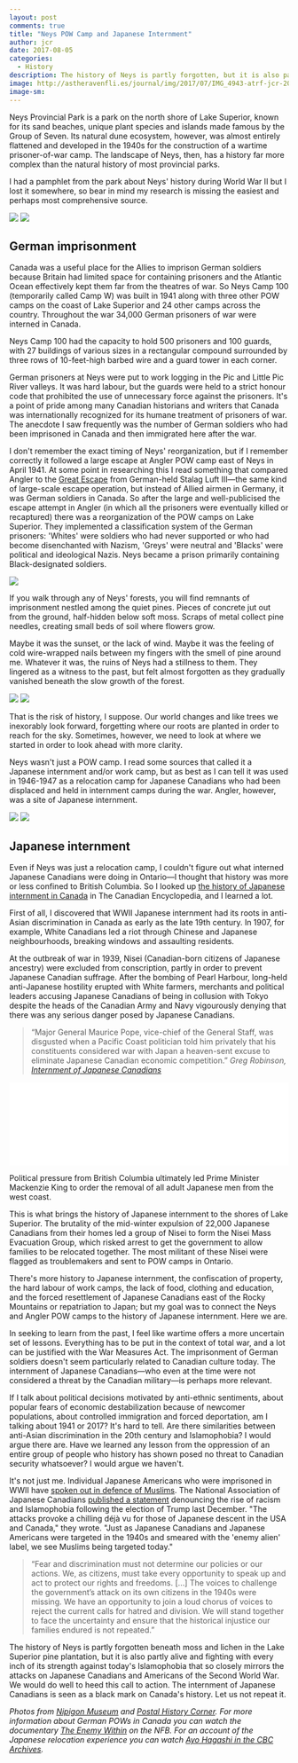 ```yaml
---
layout: post
comments: true
title: "Neys POW Camp and Japanese Internment"
author: jcr
date: 2017-08-05
categories:
  - History
description: The history of Neys is partly forgotten, but it is also partly alive and fighting.
image: http://astheravenfli.es/journal/img/2017/07/IMG_4943-atrf-jcr-2000-web.jpg
image-sm:
--- 
```


Neys Provincial Park is a park on the north shore of Lake Superior, known for its sand beaches, unique plant species and islands made famous by the Group of Seven. Its natural dune ecosystem, however, was almost entirely flattened and developed in the 1940s for the construction of a wartime prisoner-of-war camp. The landscape of Neys, then, has a history far more complex than the natural history of most provincial parks.

I had a pamphlet from the park about Neys' history during World War II but I lost it somewhere, so bear in mind my research is missing the easiest and perhaps most comprehensive source.

<img src="http://astheravenfli.es/journal/img/2017/07/hannover-neys-1-web.jpg">

<img src="http://astheravenfli.es/journal/img/2017/07/nmp3934-web.jpg">

<h2>German imprisonment</h2>

Canada was a useful place for the Allies to imprison German soldiers because Britain had limited space for containing prisoners and the Atlantic Ocean effectively kept them far from the theatres of war. So Neys Camp 100 (temporarily called Camp W) was built in 1941 along with three other POW camps on the coast of Lake Superior and 24 other camps across the country. Throughout the war 34,000 German prisoners of war were interned in Canada.

Neys Camp 100 had the capacity to hold 500 prisoners and 100 guards, with 27 buildings of various sizes in a rectangular compound surrounded by three rows of 10-feet-high barbed wire and a guard tower in each corner.

German prisoners at Neys were put to work logging in the Pic and Little Pic River valleys. It was hard labour, but the guards were held to a strict honour code that prohibited the use of unnecessary force against the prisoners. It's a point of pride among many Canadian historians and writers that Canada was internationally recognized for its humane treatment of prisoners of war. The anecdote I saw frequently was the number of German soldiers who had been imprisoned in Canada and then immigrated here after the war.

I don't remember the exact timing of Neys' reorganization, but if I remember correctly it followed a large escape at Angler POW camp east of Neys in April 1941. At some point in researching this I read something that compared Angler to the <a href="https://en.wikipedia.org/wiki/Stalag_Luft_III#The_.22Great_Escape.22" target="blank">Great Escape</a> from German-held Stalag Luft III—the same kind of large-scale escape operation, but instead of Allied airmen in Germany, it was German soldiers in Canada. So after the large and well-publicised the escape attempt in Angler (in which all the prisoners were eventually killed or recaptured) there was a reorganization of the POW camps on Lake Superior. They implemented a classification system of the German prisoners: 'Whites' were soldiers who had never supported or who had become disenchanted with Nazism, 'Greys' were neutral and 'Blacks' were political and ideological Nazis. Neys became a prison primarily 
containing Black-designated soldiers.

<img src="http://astheravenfli.es/journal/img/2017/07/IMG_4959-atrf-jcr-2000-web.jpg">

If you walk through any of Neys' forests, you will find remnants of imprisonment nestled among the quiet pines. Pieces of concrete jut out from the ground, half-hidden below soft moss. Scraps of metal collect pine needles, creating small beds of soil where flowers grow.

Maybe it was the sunset, or the lack of wind. Maybe it was the feeling of cold wire-wrapped nails between my fingers with the smell of pine around me. Whatever it was, the ruins of Neys had a stillness to them. They lingered as a witness to the past, but felt almost forgotten as they gradually vanished beneath the slow growth of the forest.

<img src="http://astheravenfli.es/journal/img/2017/07/IMG_4944-atrf-jcr-2000-web.jpg">

<img src="http://astheravenfli.es/journal/img/2017/07/IMG_4951-atrf-jcr-2000-web.jpg">

That is the risk of history, I suppose. Our world changes and like trees we inexorably look forward, forgetting where our roots are planted in order to reach for the sky. Sometimes, however, we need to look at where we started in order to look ahead with more clarity.

Neys wasn't just a POW camp. I read some sources that called it a Japanese internment and/or work camp, but as best as I can tell it was used in 1946-1947 as a relocation camp for Japanese Canadians who had been displaced and held in internment camps during the war. Angler, however, was a site of Japanese internment.

<img src="http://astheravenfli.es/journal/img/2017/07/Neyes-W-web.jpg">

<img src="http://astheravenfli.es/journal/img/2017/07/Neyes-100-web.jpg">

<h2>Japanese internment</h2>

Even if Neys was just a relocation camp, I couldn't figure out what interned Japanese Canadians were doing in Ontario—I thought that history was more or less confined to British Columbia. So I looked up <a href="http://www.thecanadianencyclopedia.ca/en/article/internment-of-japanese-canadians/" target="blank">the history of Japanese internment in Canada</a> in The Canadian Encyclopedia, and I learned a lot.

First of all, I discovered that WWII Japanese internment had its roots in anti-Asian discrimination in Canada as early as the late 19th century. In 1907, for example, White Canadians led a riot through Chinese and Japanese neighbourhoods, breaking windows and assaulting residents. 

At the outbreak of war in 1939, Nisei (Canadian-born citizens of Japanese ancestry) were excluded from conscription, partly in order to prevent Japanese Canadian suffrage. After the bombing of Pearl Harbour, long-held anti-Japanese hostility erupted with White farmers, merchants and political leaders accusing Japanese Canadians of being in collusion with Tokyo despite the heads of the Canadian Army and Navy vigourously denying that there was any serious danger posed by Japanese Canadians. 

<blockquote>&ldquo;Major General Maurice Pope, vice-chief of the General Staff, was disgusted when a Pacific Coast politician told him privately that his constituents considered war with Japan a heaven-sent excuse to eliminate Japanese Canadian economic competition.&rdquo; <cite>Greg Robinson, <a href="http://www.thecanadianencyclopedia.ca/en/article/internment-of-japanese-canadians/" target="blank">Internment of Japanese Canadians</a></cite></blockquote>

<iframe src="//www.cbc.ca/i/caffeine/syndicate/?mediaId=1787049960" width="100%" height="" frameborder="0" allowfullscreen></iframe>

Political pressure from British Columbia ultimately led Prime Minister Mackenzie King to order the removal of all adult Japanese men from the west coast.

This is what brings the history of Japanese internment to the shores of Lake Superior. The brutality of the mid-winter expulsion of 22,000 Japanese Canadians from their homes led a group of Nisei to form the Nisei Mass Evacuation Group, which risked arrest to get the government to allow families to be relocated together. The most militant of these Nisei were flagged as troublemakers and sent to POW camps in Ontario.

There's more history to Japanese internment, the confiscation of property, the hard labour of work camps, the lack of food, clothing and education, and the forced resettlement of Japanese Canadians east of the Rocky Mountains or repatriation to Japan; but my goal was to connect the Neys and Angler POW camps to the history of Japanese internment. Here we are.

In seeking to learn from the past, I feel like wartime offers a more uncertain set of lessons. Everything has to be put in the context of total war, and a lot can be justified with the War Measures Act. The imprisonment of German soldiers doesn't seem particularly related to Canadian culture today. The internment of Japanese Canadians—who even at the time were not considered a threat by the Canadian military—is perhaps more relevant.

If I talk about political decisions motivated by anti-ethnic sentiments, about popular fears of economic destabilization because of newcomer populations, about controlled immigration and forced deportation, am I talking about 1941 or 2017? It's hard to tell. Are there similarities between anti-Asian discrimination in the 20th century and Islamophobia? I would argue there are. Have we learned any lesson from the oppression of an entire group of people who history has shown posed no threat to Canadian security whatsoever? I would argue we haven't.

It's not just me. Individual Japanese Americans who were imprisoned in WWII have <a href="http://www.huffingtonpost.ca/entry/japanese-internment-survivors-muslims_us_584811b7e4b0b9feb0da5492">spoken out in defence of Muslims</a>. The National Association of Japanese Canadians <a href="https://najc.ca/najc-statement-us-election-and-racist-acts-in-canada/" target="blank">published a statement</a> denouncing the rise of racism and Islamophobia following the election of Trump last December. "The attacks provoke a chilling déjà vu for those of Japanese descent in the USA and Canada," they wrote. "Just as Japanese Canadians and Japanese Americans were targeted in the 1940s and smeared with the 'enemy alien' label, we see Muslims being targeted today."

<blockquote>&ldquo;Fear and discrimination must not determine our policies or our actions. We, as citizens, must take every opportunity to speak up and act to protect our rights and freedoms. [&hellip;] The voices to challenge the government&rsquo;s attack on its own citizens in the 1940s were missing. We have an opportunity to join a loud chorus of voices to reject the current calls for hatred and division. We will stand together to face the uncertainty and ensure that the historical injustice our families endured is not repeated.&rdquo;</blockquote>

The history of Neys is partly forgotten beneath moss and lichen in the Lake Superior pine plantation, but it is also partly alive and fighting with every inch of its strength against today's Islamophobia that so closely mirrors the attacks on Japanese Canadians and Americans of the Second World War. We would do well to heed this call to action. The internment of Japanese Canadians is seen as a black mark on Canada's history. Let us not repeat it.

<i>Photos from <a href="http://nipigonmuseumtheblog.blogspot.ca/2012/09/pow-camp-neys-ontario.html" target="blank">Nipigon Museum</a> and <a href="http://postalhistorycorner.blogspot.ca/2012/07/wwii-internment-camps-in-canada-post.html" target="blank">Postal History Corner</a>. For more information about German POWs in Canada you can watch the documentary <a href="https://www.nfb.ca/film/enemy_within/" target="blank">The Enemy Within</a> on the NFB. For an account of the Japanese relocation experience you can watch <a href="http://www.cbc.ca/archives/entry/japanese-canadians-the-relocation-experience" target="blank">Ayo Hagashi in the CBC Archives</a>.</i>